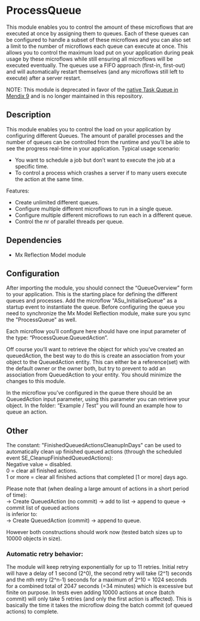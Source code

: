 # ProcessQueue
This module enables you to control the amount of these microflows that are executed at once by assigning them to queues.  Each of these queues can be configured to handle a subset of these microflows and you can also set a limit to the number of microflows each queue can execute at once. This allows you to control the maximum load put on your application during peak usage by these microflows while still ensuring all microflows will be executed eventually.  The queues use a FIFO approach (first-in, first-out) and will automatically restart themselves (and any microflows still left to execute) after a server restart.

NOTE: This module is deprecated in favor of the [native Task Queue in Mendix 9](https://docs.mendix.com/refguide/task-queue/) and is no longer maintained in this repository.

## Description
This module enables you to control the load on your application by configuring different Queues. The amount of parallel processes and the number of queues can be controlled from the runtime and you’ll be able to see the progress real-time in your application.
Typical usage scenario:
- You want to schedule a job but don’t want to execute the job at a specific time.
- To control a process which crashes a server if to many users execute the action at the same time.

Features:
- Create unlimited different queues.
- Configure multiple different microflows to run in a single queue.
- Configure multiple different microflows to run each in a different queue.
- Control the nr of parallel threads per queue.

## Dependencies
- Mx Reflection Model module


## Configuration
After importing the module, you should connect the “QueueOverview” form to your application. This is the starting place for defining the different queues and processes. Add the microflow "ASu_InitialiseQueue" as a startup event to instantiate the queue. Before configuring the queue you need to synchronize the Mx Model Reflection module, make sure you sync the "ProcessQueue" as well. 

Each microflow you’ll configure here should have one input parameter of the type: “ProcessQueue.QueuedAction”.

Off course you’ll want to retrieve the object for which you’ve created an queuedAction, the best way to do this is create an association from your object to the QueuedAction entity. This can either be a reference(set) with the default owner or the owner both, but try to prevent to add an association from QueuedAction to your entity. You should minimize the changes to this module.

In the microflow you’ve configured in the queue there should be an QueuedAction input parameter, using this parameter you can retrieve your object.
In the folder: “Example / Test” you will found an example how to queue an action.


## Other

The constant: "FinishedQueuedActionsCleanupInDays" can be used to automatically clean up finished queued actions (through the scheduled event SE_CleanupFinishedQueuedActions):  
Negative value = disabled.  
0 = clear all finished actions.  
1 or more = clear all finished actions that completed [1 or more] days ago.

Please note that (when dealing a large amount of actions in a short period of time):  
-> Create QueuedAction (no commit) -> add to list -> append to queue -> commit list of queued actions  
is inferior to:  
-> Create QueuedAction (commit) -> append to queue.

However both constructions should work now (tested batch sizes up to 10000 objects in size).

### Automatic retry behavior:

The module will keep retrying exponentially for up to 11 retries. Initial retry will have a delay of 1 second (2^0), the second retry will take (2^1) seconds and the nth retry (2^n-1) seconds for a maximum of 2^10 = 1024 seconds for a combined total of 2047 seconds (=34 minutes) which is excessive but finite on purpose. In tests even adding 10000 actions at once (batch commit) will only take 5 retries (and only the first action is affected). This is basically the time it takes the microflow doing the batch commit (of queued actions) to complete.
